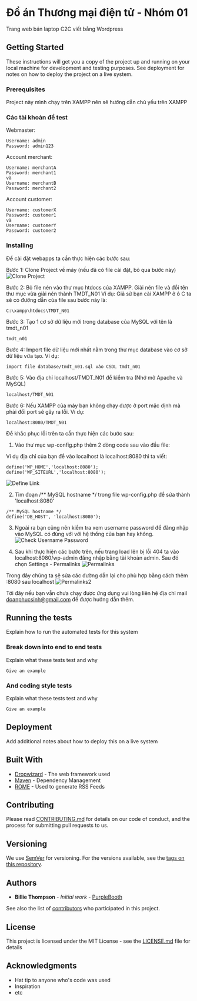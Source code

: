# Đồ án Thương mại điện tử - Nhóm 01

Trang web bán laptop C2C viết bằng Wordpress

## Getting Started

These instructions will get you a copy of the project up and running on your local machine for development and testing purposes. See deployment for notes on how to deploy the project on a live system.

### Prerequisites

Project này mình chạy trên XAMPP nên sẽ hướng dẫn chủ yếu trên XAMPP

### Các tài khoản để test

Webmaster:

```
Username: admin
Password: admin123
```

Account merchant:

```
Username: merchantA
Password: merchant1
và
Username: merchantB
Password: merchant2
```

Account customer:

```
Username: customerX
Password: customer1
và
Username: customerY
Password: customer2
```

### Installing

Để cài đặt webapps ta cần thực hiện các bước sau:

Bước 1: Clone Project về máy (nếu đã có file cài đặt, bỏ qua bước này)
![Clone Project](/readme/clone_project.png?raw=true "Clone Project")

Bước 2: Bỏ file nén vào thư mục htdocs của XAMPP. Giải nén file và đổi tên thư mục vừa giải nén thành TMDT_N01
Ví dụ: Giả sử bạn cài XAMPP ở ô C ta sẽ có đường dẫn của file sau bước này là:
```
C:\xampp\htdocs\TMDT_N01
```

Bước 3: Tạo 1 cơ sở dữ liệu mới trong database của MySQL với tên là tmdt_n01

```
tmdt_n01
```

Bước 4: Import file dữ liệu mới nhất nằm trong thư mục database vào cơ sở dữ liệu vừa tạo.
Ví dụ:

```
import file database/tmdt_n01.sql vào CSDL tmdt_n01
```

Bước 5: Vào địa chỉ localhost/TMDT_N01 để kiểm tra (Nhớ mở Apache và MySQL)

```
localhost/TMDT_N01
```

Bước 6: Nếu XAMPP của máy bạn không chạy được ở port mặc định mà phải đổi port sẽ gây ra lỗi.
Ví dụ:

```
localhost:8080/TMDT_N01
```

Để khắc phục lỗi trên ta cần thực hiện các bước sau:

1) Vào thư mục wp-config.php thêm 2 dòng code sau vào đầu file:

Ví dụ địa chỉ của bạn để vào localhost là localhost:8080 thì ta viết:

```
define('WP_HOME','localhost:8080');
define('WP_SITEURL','localhost:8080');
```
![Define Link](/readme/define_link.png?raw=true "Define Link")

2) Tìm đoạn /** MySQL hostname */ trong file wp-config.php để sửa thành 'localhost:8080'

```
/** MySQL hostname */
define('DB_HOST', 'localhost:8080');
```

3) Ngoài ra bạn cũng nên kiểm tra xem username password để đăng nhập vào MySQL có đúng với với hệ thống của bạn hay không.
![Check Username Password](/readme/checkAccountMySQL.png?raw=true "Check Username Password")

4) Sau khi thực hiện các bước trên, nếu trang load lên bị lỗi 404 ta vào localhost:8080/wp-admin đăng nhập bằng tài khoản admin. Sau đó chọn Settings - Permalinks
![Permalinks](/readme/wp-admin.png?raw=true "Permalinks")

Trong đây chúng ta sẽ sửa các đường dẫn lại cho phù hợp bằng cách thêm :8080 sau localhost
![Permalinks2](/readme/permalinks.png?raw=true "Permalinks2")


Tới đây nếu bạn vẫn chưa chạy được ứng dụng vui lòng liên hệ địa chỉ mail doanphucsinh@gmail.com để được hướng dẫn thêm.

## Running the tests

Explain how to run the automated tests for this system

### Break down into end to end tests

Explain what these tests test and why

```
Give an example
```

### And coding style tests

Explain what these tests test and why

```
Give an example
```

## Deployment

Add additional notes about how to deploy this on a live system

## Built With

* [Dropwizard](http://www.dropwizard.io/1.0.2/docs/) - The web framework used
* [Maven](https://maven.apache.org/) - Dependency Management
* [ROME](https://rometools.github.io/rome/) - Used to generate RSS Feeds

## Contributing

Please read [CONTRIBUTING.md](https://gist.github.com/PurpleBooth/b24679402957c63ec426) for details on our code of conduct, and the process for submitting pull requests to us.

## Versioning

We use [SemVer](http://semver.org/) for versioning. For the versions available, see the [tags on this repository](https://github.com/your/project/tags). 

## Authors

* **Billie Thompson** - *Initial work* - [PurpleBooth](https://github.com/PurpleBooth)

See also the list of [contributors](https://github.com/your/project/contributors) who participated in this project.

## License

This project is licensed under the MIT License - see the [LICENSE.md](LICENSE.md) file for details

## Acknowledgments

* Hat tip to anyone who's code was used
* Inspiration
* etc


